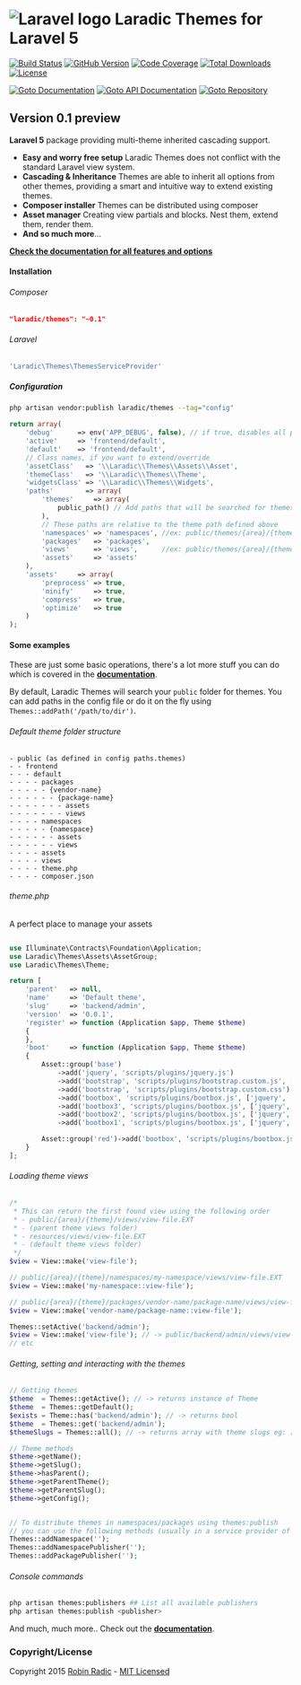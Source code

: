 ![Laravel logo](http://laravel.com/assets/img/laravel-logo.png)  Laradic Themes for Laravel 5
========================

[![Build Status](https://img.shields.io/travis/laradic/themes.svg?branch=master&style=flat-square)](https://travis-ci.org/laradic/themes)
[![GitHub Version](https://img.shields.io/github/tag/laradic/themes.svg?style=flat-square&label=version)](http://badge.fury.io/gh/laradic%2Fthemes)
[![Code Coverage](https://img.shields.io/badge/coverage-100%-green.svg?style=flat-square)](http://radic.nl:8080/job/laradic-themes/cloverphp)
[![Total Downloads](https://img.shields.io/packagist/dt/laradic/themes.svg?style=flat-square)](https://packagist.org/packages/laradic/themes)
[![License](http://img.shields.io/badge/license-MIT-ff69b4.svg?style=flat-square)](http://radic.mit-license.org)

[![Goto Documentation](http://img.shields.io/badge/goto-docs-orange.svg?style=flat-square)](http://docs.radic.nl/themes)
[![Goto API Documentation](https://img.shields.io/badge/goto-api--docs-orange.svg?style=flat-square)](http://radic.nl:8080/job/laradic-themes/PHPDOX_Documentation/)
[![Goto Repository](http://img.shields.io/badge/goto-repo-orange.svg?style=flat-square)](https://github.com/laradic/themes)


Version 0.1 preview
-----------

**Laravel 5** package providing multi-theme inherited cascading support.

- **Easy and worry free setup** Laradic Themes does not conflict with the standard Laravel view system. 
- **Cascading & Inheritance** Themes are able to inherit all options from other themes, providing a smart and intuitive way to extend existing themes. 
- **Composer installer** Themes can be distributed using composer
- **Asset manager** Creating view partials and blocks. Nest them, extend them, render them.
- **And so much more**...
  

[**Check the documentation for all features and options**](http://docs.radic.nl/themes/)
  
  
#### Installation  
###### Composer
```JSON
"laradic/themes": "~0.1"
```
###### Laravel
```php
'Laradic\Themes\ThemesServiceProvider'
```

##### Configuration
```sh
php artisan vendor:publish laradic/themes --tag="config"
```

```php
return array(
    'debug'      => env('APP_DEBUG', false), // if true, disables all preprocessing, minify, chache etc
    'active'     => 'frontend/default',
    'default'    => 'frontend/default',    
    // Class names, if you want to extend/override
    'assetClass'   => '\\Laradic\\Themes\\Assets\\Asset',
    'themeClass'   => '\\Laradic\\Themes\\Theme',
    'widgetsClass' => '\\Laradic\\Themes\\Widgets',
    'paths'        => array(        
        'themes'     => array(
            public_path() // Add paths that will be searched for themes            
        ),
        // These paths are relative to the theme path defined above
        'namespaces' => 'namespaces', //ex: public/themes/{area}/{theme}/namespaces/{namespace}/views
        'packages'   => 'packages', 
        'views'      => 'views',      //ex: public/themes/{area}/{theme}/views
        'assets'     => 'assets'
    ),
    'assets'     => array(
        'preprocess' => true,
        'minify'     => true,
        'compress'   => true,
        'optimize'   => true
    )
);
```
  

#### Some examples
These are just some basic operations, there's a lot more stuff you can do which is covered in the [**documentation**](http://docs.radic.nl/themes/).
  
By default, Laradic Themes will search your `public` folder for themes. 
You can add paths in the config file or do it on the fly using `Themes::addPath('/path/to/dir')`.
  
###### Default theme folder structure
```
- public (as defined in config paths.themes)
- - frontend
- - - default
- - - - packages
- - - - - {vendor-name}
- - - - - - {package-name}
- - - - - - - assets
- - - - - - - views
- - - - namespaces
- - - - - {namespace}
- - - - - - assets
- - - - - - views
- - - - assets
- - - - views
- - - - theme.php
- - - - composer.json
```
  
###### theme.php
A perfect place to manage your assets
  
```php

use Illuminate\Contracts\Foundation\Application;
use Laradic\Themes\Assets\AssetGroup;
use Laradic\Themes\Theme;

return [
    'parent'   => null,
    'name'     => 'Default theme',
    'slug'     => 'backend/admin',
    'version'  => '0.0.1',
    'register' => function (Application $app, Theme $theme)
    {
    },
    'boot'     => function (Application $app, Theme $theme)
    {
        Asset::group('base')
            ->add('jquery', 'scripts/plugins/jquery.js')
            ->add('bootstrap', 'scripts/plugins/bootstrap.custom.js', ['jquery'])
            ->add('bootstrap', 'scripts/plugins/bootstrap.custom.css')
            ->add('bootbox', 'scripts/plugins/bootbox.js', ['jquery', 'bootstrap'])
            ->add('bootbox3', 'scripts/plugins/bootbox.js', ['jquery', 'bootstrap', 'bootbox2'])
            ->add('bootbox2', 'scripts/plugins/bootbox.js', ['jquery', 'bootstrap', 'bootbox1'])
            ->add('bootbox1', 'scripts/plugins/bootbox.js', ['jquery', 'bootstrap', 'bootbox']);

        Asset::group('red')->add('bootbox', 'scripts/plugins/bootbox.js');
    }
];
```

###### Loading theme views
  
```php
/* 
 * This can return the first found view using the following order
 * - public/{area}/{theme}/views/view-file.EXT 
 * - (parent theme views folder)
 * - resources/views/view-file.EXT
 * - (default theme views folder)
 */
$view = View::make('view-file');  

// public/{area}/{theme}/namespaces/my-namespace/views/view-file.EXT
$view = View::make('my-namespace::view-file'); 

// public/{area}/{theme}/packages/vendor-name/package-name/views/view-file.EXT
$view = View::make('vendor-name/package-name::view-file'); 

Themes::setActive('backend/admin');
$view = View::make('view-file'); // -> public/backend/admin/views/view-file.EXT
// etc
```

###### Getting, setting and interacting with the themes
  
```php
// Getting themes
$theme  = Themes::getActive(); // -> returns instance of Theme
$theme  = Themes::getDefault();
$exists = Theme::has('backend/admin'); // -> returns bool
$theme  = Themes::get('backend/admin');
$themeSlugs = Themes::all(); // -> returns array with theme slugs eg: ['frontend/default', 'backend/admin']

// Theme methods
$theme->getName();
$theme->getSlug();
$theme->hasParent();
$theme->getParentTheme();
$theme->getParentSlug();
$theme->getConfig();


// To distribute themes in namespaces/packages using themes:publish 
// you can use the following methods (usually in a service provider of a seperate package)
Themes::addNamespace('');
Themes::addNamespacePublisher('');
Themes::addPackagePublisher('');
```
  
###### Console commands
```sh
php artisan themes:publishers ## List all available publishers
php artisan themes:publish <publisher>
```
  
And much, much more.. Check out the [**documentation**](http://docs.radic.nl/themes/).

### Copyright/License
Copyright 2015 [Robin Radic](https://github.com/RobinRadic) - [MIT Licensed](http://radic.mit-license.org)
